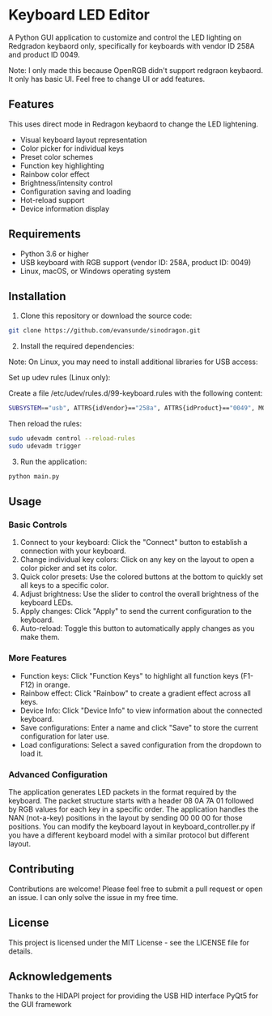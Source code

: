 # Keyboard LED Editor

A Python GUI application to customize and control the LED lighting on Redgradon keybaord only, specifically 
for keyboards with vendor ID 258A and product ID 0049.


Note: I only made this because OpenRGB didn't support redgraon keybaord. It only has basic UI. Feel free to change UI or add features.

## Features
This uses direct mode in Redragon keybaord to change the LED lightening.

- Visual keyboard layout representation
- Color picker for individual keys
- Preset color schemes
- Function key highlighting
- Rainbow color effect
- Brightness/intensity control
- Configuration saving and loading
- Hot-reload support
- Device information display

## Requirements

- Python 3.6 or higher
- USB keyboard with RGB support (vendor ID: 258A, product ID: 0049)
- Linux, macOS, or Windows operating system

## Installation

1. Clone this repository or download the source code:

```bash
git clone https://github.com/evansunde/sinodragon.git
```

2. Install the required dependencies:

Note: On Linux, you may need to install additional libraries for USB access:

Set up udev rules (Linux only):

Create a file /etc/udev/rules.d/99-keyboard.rules with the following content:

```bash
SUBSYSTEM=="usb", ATTRS{idVendor}=="258a", ATTRS{idProduct}=="0049", MODE="0666"
```
Then reload the rules:

```bash
sudo udevadm control --reload-rules
sudo udevadm trigger
```

3. Run the application:

```bash
python main.py
```

## Usage

### Basic Controls

1. Connect to your keyboard: Click the "Connect" button to establish a connection with your keyboard.
2. Change individual key colors: Click on any key on the layout to open a color picker and set its color.
3. Quick color presets: Use the colored buttons at the bottom to quickly set all keys to a specific color.
4. Adjust brightness: Use the slider to control the overall brightness of the keyboard LEDs.
5. Apply changes: Click "Apply" to send the current configuration to the keyboard.
6. Auto-reload: Toggle this button to automatically apply changes as you make them.

### More Features

- Function keys: Click "Function Keys" to highlight all function keys (F1-F12) in orange.
- Rainbow effect: Click "Rainbow" to create a gradient effect across all keys.
- Device Info: Click "Device Info" to view information about the connected keyboard.
- Save configurations: Enter a name and click "Save" to store the current configuration for later use.
- Load configurations: Select a saved configuration from the dropdown to load it.

### Advanced Configuration

The application generates LED packets in the format required by the keyboard. The packet structure starts with a header 08 0A 7A 01 followed by RGB values for each key in a specific order. The application handles the NAN (not-a-key) positions in the layout by sending 00 00 00 for those positions.
You can modify the keyboard layout in keyboard_controller.py if you have a different keyboard model with a similar protocol but different layout.

## Contributing

Contributions are welcome! Please feel free to submit a pull request or open an issue. I can only solve the issue in my free time.

## License

This project is licensed under the MIT License - see the LICENSE file for details.

## Acknowledgements

Thanks to the HIDAPI project for providing the USB HID interface
PyQt5 for the GUI framework
